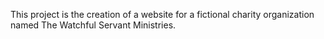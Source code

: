 This project is the creation of a website for a fictional charity organization named The Watchful Servant Ministries.